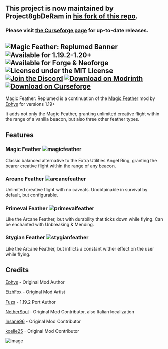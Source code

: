 ## This project is now maintained by Project8gbDeRam in [his fork of this repo](https://github.com/Leclowndu93150/MagicFeatherReplumed).
### Please visit [the Curseforge page](https://legacy.curseforge.com/minecraft/mc-mods/magic-feather-replumed) for up-to-date releases.

![Magic Feather: Replumed Banner](https://github.com/sudolev/MagicFeatherReplumed/assets/61996958/081f2d54-e271-4f13-ae75-b34ce114dfc8)
![Available for 1.19.2-1.20+](https://img.shields.io/badge/available%20for-1.19.2-292A29) 
![Available for Forge & Neoforge](https://img.shields.io/badge/modloaders-Forge-292A29) 
![Licensed under the MIT License](https://img.shields.io/badge/license-MIT-292A29)
[![Join the Discord](https://img.shields.io/badge/Discord-292A29?logo=discord)](https://discord.com/invite/ynQvWygqQT) 
[![Download on Modrinth](https://img.shields.io/badge/Modrinth-292A29?logo=modrinth)](https://modrinth.com/mod/magicfeather)
[![Download on Curseforge](https://img.shields.io/badge/Curseforge-292A29?logo=curseforge)](https://curseforge.com/minecraft/mc-mods/magic-feather-replumed)
---
Magic Feather: Replumed is a continuation of the [Magic Feather](https://github.com/ephys/minecraft-magic-feather) mod by [Ephys](https://github.com/ephys) for versions 1.19+

It adds not only the Magic Feather, granting unlimited creative flight within the range of a vanilla beacon, but also three other feather types.

## Features

### Magic Feather ![magicfeather](https://github.com/sudolev/MagicFeatherReplumed/assets/61996958/ddc4aedc-cc90-4436-a448-e2e7e5d6b037)

Classic balanced alternative to the Extra Utilities Angel Ring, granting the bearer creative flight within the range of any beacon.

### Arcane Feather ![arcanefeather](https://github.com/sudolev/MagicFeatherReplumed/assets/61996958/614a4804-72f4-4e6d-83ce-55c02dfb57a8)

Unlimited creative flight with no caveats. Unobtainable in survival by default, but configurable.

### Primeval Feather ![primevalfeather](https://github.com/sudolev/MagicFeatherReplumed/assets/61996958/4f6db06a-1250-4ac0-a072-8ad1653813e1)

Like the Arcane Feather, but with durability that ticks down while flying. Can be enchanted with Unbreaking & Mending.

### Stygian Feather ![stygianfeather](https://github.com/sudolev/MagicFeatherReplumed/assets/61996958/ff31f826-aed9-47af-bbb0-8fd744a2cabe)

Like the Arcane Feather, but inflicts a constant wither effect on the user while flying.

## Credits 

[Ephys](https://github.com/ephys) - Original Mod Author

[EizhFox](https://www.curseforge.com/members/forge_user_25568319/projects) - Original Mod Artist

[Fuzs](https://github.com/Fuzss) - 1.19.2 Port Author

[NetherSoul](https://github.com/N3therSoul) - Original Mod Contributor, also Italian localization

[Insane96](https://github.com/Insane96) - Original Mod Contributor 

[koelle25](https://github.com/koelle25) - Original Mod Contributor

![image](https://github.com/sudolev/MagicFeatherReplumed/assets/61996958/561c4cbf-3bb3-481d-a453-67175f09631f)
